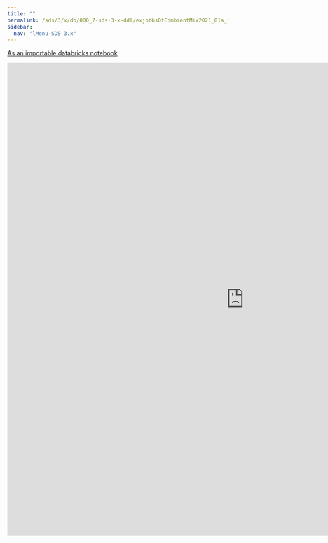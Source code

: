 ```yaml
---
title: ""
permalink: /sds/3/x/db/000_7-sds-3-x-ddl/exjobbsOfCombientMix2021_01a_image_segmentation_unet/
sidebar:
  nav: "lMenu-SDS-3.x"
---
```


[As an importable databricks notebook](https://lamastex.github.io/scalable-data-science/sds/3/x/db/000_7-sds-3-x-ddl/exjobbsOfCombientMix2021_01a_image_segmentation_unet.html)

<iframe src="https://lamastex.github.io/scalable-data-science/sds/3/x/db/000_7-sds-3-x-ddl/exjobbsOfCombientMix2021_01a_image_segmentation_unet.html" width="1080" height="1080" frameborder="0"></iframe>
